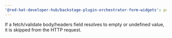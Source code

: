 ```yaml
---
'@red-hat-developer-hub/backstage-plugin-orchestrator-form-widgets': patch
---
```


If a fetch/validate body/headers field resolves to empty or undefined value, it is skipped from the HTTP request.
